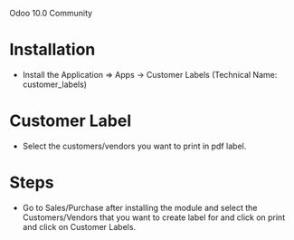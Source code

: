 Odoo 10.0 Community

Installation 
============
* Install the Application => Apps -> Customer Labels (Technical Name: customer_labels)



Customer Label
==================================
* Select the customers/vendors you want to print in pdf label.


Steps
=====
* Go to Sales/Purchase after installing the module and select the Customers/Vendors that you want to create label for
 and click on print and click on Customer Labels.



